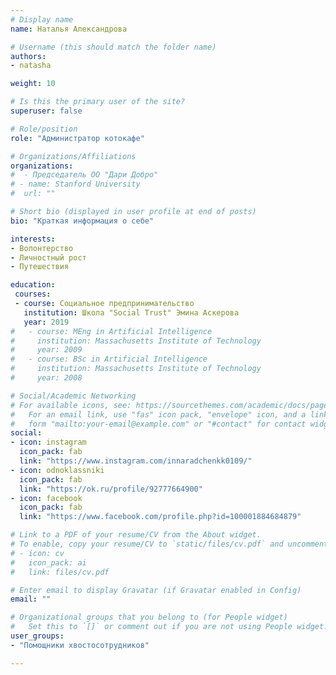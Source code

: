```yaml
---
# Display name
name: Наталья Александрова

# Username (this should match the folder name)
authors:
- natasha

weight: 10

# Is this the primary user of the site?
superuser: false

# Role/position
role: "Администратор котокафе"

# Organizations/Affiliations
organizations:
#  - Председатель ОО "Дари Добро"
# - name: Stanford University
#  url: ""

# Short bio (displayed in user profile at end of posts)
bio: "Краткая информация о себе"

interests:
- Волонтерство
- Личностный рост
- Путешествия

education:
 courses:
 - course: Социальное предпринимательство
   institution: Школа "Social Trust" Эмина Аскерова
   year: 2019
#   - course: MEng in Artificial Intelligence
#     institution: Massachusetts Institute of Technology
#     year: 2009
#   - course: BSc in Artificial Intelligence
#     institution: Massachusetts Institute of Technology
#     year: 2008

# Social/Academic Networking
# For available icons, see: https://sourcethemes.com/academic/docs/page-builder/#icons
#   For an email link, use "fas" icon pack, "envelope" icon, and a link in the
#   form "mailto:your-email@example.com" or "#contact" for contact widget.
social:
- icon: instagram
  icon_pack: fab
  link: "https://www.instagram.com/innaradchenkk0109/"
- icon: odnoklassniki
  icon_pack: fab
  link: "https://ok.ru/profile/92777664900"
- icon: facebook
  icon_pack: fab
  link: "https://www.facebook.com/profile.php?id=100001884684879"

# Link to a PDF of your resume/CV from the About widget.
# To enable, copy your resume/CV to `static/files/cv.pdf` and uncomment the lines below.
# - icon: cv
#   icon_pack: ai
#   link: files/cv.pdf

# Enter email to display Gravatar (if Gravatar enabled in Config)
email: ""

# Organizational groups that you belong to (for People widget)
#   Set this to `[]` or comment out if you are not using People widget.
user_groups:
- "Помощники хвостосотрудников"

---
```

